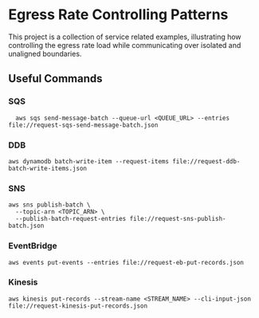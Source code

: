 # Egress Rate Controlling Patterns

This project is a collection of service related examples, illustrating how controlling the egress rate load while communicating over isolated and unaligned boundaries.

## Useful Commands

### SQS

```shell
  aws sqs send-message-batch --queue-url <QUEUE_URL> --entries file://request-sqs-send-message-batch.json
```

### DDB

```shell
aws dynamodb batch-write-item --request-items file://request-ddb-batch-write-items.json
```

### SNS

```shell
aws sns publish-batch \
  --topic-arn <TOPIC_ARN> \
  --publish-batch-request-entries file://request-sns-publish-batch.json

```

### EventBridge

```shell
aws events put-events --entries file://request-eb-put-records.json
```

### Kinesis

```shell
aws kinesis put-records --stream-name <STREAM_NAME> --cli-input-json file://request-kinesis-put-records.json
```
